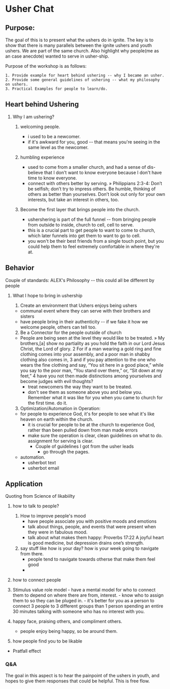 Usher Chat
=======================================

## Purpose:
  The goal of this is to present what the ushers do in ignite. The key is to show that there is many parallels between the ignite ushers and youth ushers. We are part of the same church. Also highlight why people(me as an case anecdote) wanted to serve in usher-ship.

  Purpose of the workshop is as follows:

    1. Provide example for heart behind ushering -- why I became an usher.
    2. Provide some general guidelines of ushering -- what my philosophy on ushers.
    3. Practical Examples for people to learn/do.


## Heart behind Ushering

1. Why I am ushering?
    1. welcoming people.
        - i used to be a newcomer.
        - if it's awkward for you, good -- that means you're seeing in the same level as the newcomer.

    1. humbling experience
        - used to come from a smaller church, and had a sense of dis-believe that I don't want to know everyone because I don't have time to know everyone.
        - connect with others better by serving.
        » Philippians 2:3-4: Don’t be selfish; don’t try to impress others. Be humble, thinking of others as better than yourselves. Don’t look out only for your own interests, but take an interest in others, too.

    1. Become the first layer that brings people into the church.
        - ushershering is part of the full funnel -- from bringing people from outside to inside, church to cell, cell to serve.
        - this is a crucial part to get people to want to come to church, which later funnels into get them to want to go to cell.
        - you won't be their best friends from a single touch point, but you could help them to feel extremely comfortable in where they're at.


## Behavior
Couple of standards:
  ALEX's Philosophy -- this could all be different by people

1. What I hope to bring in ushership
    1. Create an environment that Ushers enjoys being ushers
      - communal event where they can serve with their brothers and sisters
      - have people bring in their authenticity -- if we fake it how we welcome people, others can tell too.

    2. Be a Connector for the people outside of church
      - People are being seen at the level they would like to be treated.
        » My brothers,[a] show no partiality as you hold the faith in our Lord Jesus Christ, the Lord of glory. 2 For if a man wearing a gold ring and fine clothing comes into your assembly, and a poor man in shabby clothing also comes in, 3 and if you pay attention to the one who wears the fine clothing and say, “You sit here in a good place,” while you say to the poor man, “You stand over there,” or, “Sit down at my feet,” 4 have you not then made distinctions among yourselves and become judges with evil thoughts?
        - treat newcomers the way they want to be treated.
        - don't see them as someone above you and below you. Remember what it was like for you when you came to church for the first time. do it.

    3. Optimization/Automation in  Operation:
      - for people to experience God, it's for people to see what it's like heaven on earth within the church.
        - it is crucial for people to be at the church to experience God, rather than been pulled down from man made errors
        - make sure the operation is clear, clean guidelines on what to do. assignment for serving is clear.
          - Couple of guidelines I got from the usher leads
            - go through the pages.
      - automation.
          - usherbot text
          - usherbot email

## Application

Quoting from Science of likabiilty
1. how to talk to people?
    1. How to improve people's mood
        - have people associate you with positive moods and emotions
        - talk about things, people, and events that were present when they were in fabulous mood.
        - talk about what makes them happy: Proverbs 17:22 A joyful heart is good medicine, but depression drains one’s strength.
    1. say stuff like how is your day? how is your week going to navigate from there.
        - people tend to navigate towards otherse that make them feel good
        -
1. how to connect people
  1. Stimulus value role model
    - have a mental model for who to connect them to depend on where there are from, interest.
    - know who to assign them to so they can be pluged in.
    - it's better for you as a person to connect 3 people to 3 different groups than 1 person spending an entire 30 minutes talking with someone who has no interest with you.

1. happy face, praising others, and compliment others.
    - people enjoy being happy, so be around them.

1. how people find you to be likable
  - Pratfall effect



### Q&A

The goal in this aspect is to hear the painpoint of the ushers in youth, and hopes to give them responses that could be helpful. This is free flow.

